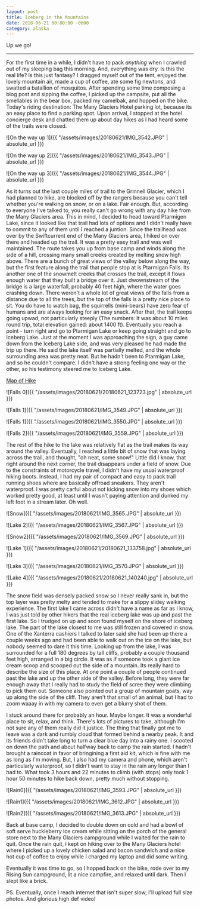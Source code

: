 ```yaml
---
layout: post
title: Iceberg in the Mountains
date: 2018-06-21 00:00:00 -0600
category: alaska
---
```


Up we go!

---

For the first time in a while, I didn't have to pack _anything_ when I crawled out of my sleeping bag this morning.  And, everything was dry.  Is this the real life? Is this just fantasy?  I dragged myself out of the tent, enjoyed the lovely mountain air, made a cup of coffee, ate some fig newtons, and swatted a batallion of mosquitos.  After spending some time composing a blog post and sipping the coffee, I picked up the campsite, put all the smellables in the bear box, packed my camelbak, and hopped on the bike.  Today's riding destination:  The Many Glaciers Hotel parking lot, because its an easy place to find a parking spot.  Upon arrival, I stopped at the hotel concierge desk and chatted them up about day hikes as I had heard some of the trails were closed.

![On the way up 1]({{ "/assets/images/20180621/IMG_3542.JPG" | absolute_url }})

![On the way up 2]({{ "/assets/images/20180621/IMG_3543.JPG" | absolute_url }})

![On the way up 3]({{ "/assets/images/20180621/IMG_3544.JPG" | absolute_url }})

As it turns out the last couple miles of trail to the Grinnell Glacier, which I had planned to hike, are blocked off by the rangers because you can't tell whether you're walking on snow, or on a lake.  Fair enough.  But, according to everyone I've talked to, you really can't go wrong with any day hike from the Many Glaciers area.  This in mind, I decided to head toward Ptarmigen Lake, since it looked like that trail had lots of options and I didn't really have to commit to any of them until I reached a juntion.  Since the trailhead was over by the Swiftcurrent end of the Many Glaciers area, I hiked on over there and headed up the trail.  It was a pretty easy trail and was  well maintained.  The route takes you up from base camp and winds along the side of a hill, crossing many small creeks created by melting snow high above.  There are a bunch of great views of the valley below along the way, but the first feature along the trail that people stop at is Ptarmigan Falls.  Its another one of the snowmelt creeks that crosses the trail, except it flows enough water that they built a bridge over it.  Just dwownstream of the bridge is a large waterfall, probably 40 feet high, where the water goes crashing down.  There weren't a whole lot of great views of the falls from a distance due to all the trees, but the top of the falls is a pretty nice place to sit.  You do have to watch bag, the squirrells (mini-bears) have zero fear of humans and are always looking for an easy snack. After that, the trail keeps going upwad, not particularly steeply (The numbers:  It was about 10 miles round trip, total elevation gained: about 1400 ft).  Eventually you reach a point - turn right and go to Ptarmigan Lake or keep going straight and go to Iceberg Lake.  Just at the moment I was approaching the sign, a guy came down from the Iceberg Lake side, and was very pleased he had made the trip up there.  He said the lake itself was partially melted, and the whole surrounding area was pretty neat.  But he hadn't been to Ptarmigan Lake, and so he couldn't compare.  I didn't have a strong feeling one way or the other, so his testimony steered me to Iceberg Lake.

<a href="https://connect.garmin.com/modern/activity/2796112876" >Map of Hike</a>

![Falls 0]({{ "/assets/images/20180621/20180621_123723.jpg" | absolute_url }})

![Falls 1]({{ "/assets/images/20180621/IMG_3549.JPG" | absolute_url }})

![Falls 1]({{ "/assets/images/20180621/IMG_3550.JPG" | absolute_url }})

![Falls 2]({{ "/assets/images/20180621/IMG_3559.JPG" | absolute_url }})

The rest of the hike to the lake was relatively flat as the trail makes its way around the valley.  Eventually, I reached a little bit of snow that was laying across the trail, and thought, "oh neat, some snow!"  Little did I know, that right around the next corner, the trail disappears under a field of snow.  Due to the constraints of motorcycle travel, I didn't have my usual waterproof hiking boots.  Instead, I had my pair of compact and easy to pack trail running shoes where are basically offroad sneakers.  They aren't waterproof.  I was pretty carful about not kicking snow into my shoes which worked pretty good, at least until I wasn't paying attention and dunked my left foot in a stream later.  Oh well.  

![Snow]({{ "/assets/images/20180621/IMG_3565.JPG" | absolute_url }})

![Lake 2]({{ "/assets/images/20180621/IMG_3567.JPG" | absolute_url }})

![Snow2]({{ "/assets/images/20180621/IMG_3569.JPG" | absolute_url }})

![Lake 1]({{ "/assets/images/20180621/20180621_133758.jpg" | absolute_url }})


![Lake 3]({{ "/assets/images/20180621/IMG_3570.JPG" | absolute_url }})

![Lake 4]({{ "/assets/images/20180621/20180621_140240.jpg" | absolute_url }})

The snow field was densely packed snow so I never really sank in, but the top layer was pretty melty and tended to make for a slippy slidey walking experience.  The first lake I came across didn't have a name as far as I know, I was just told by other hikers that the real iceberg lake was up and past the first lake.  So I trudged on up and soon found myself on the shore of iceberg lake.  The part of the lake closest to me was still frozen and covered in snow.  One of the Xanterra cashiers I talked to later said she had been up there a couple weeks ago and had been able to walk out on the ice on the lake, but nobody seemed to dare it this time.  Looking up from the lake, I was surrounded for a full 180 degrees by tall cliffs, probably a couple thousand feet high, arranged in a big circle.  It was as if someone took a giant ice cream scoop and scooped out the side of a mountain.  Its really hard to describe the size of this place.  At one point a couple of people continued past the lake and up the other side of the valley.  Before long, they were far enough away that I really had to study the field of scree they were climbing to pick them out.  Someone also pointed out a group of mountain goats, way up along the side of the cliff.  They aren't that small of an animal, but I had to zoom waaay in with my camera to even get a blurry shot of them.

I stuck around there for probably an hour.  Maybe longer.  It was a wonderful place to sit, relax, and think.   There's lots of pictures to take, although I'm not sure any of them really did it justice.  The thing that finally got me to leave was a dark and rumbly cloud that formed behind a nearby peak.  It and its friends didn't take long to turn a clear blue day into a rainy one.  I scooted on down the path and about halfway back to camp the rain started.  I hadn't brought a raincoat in favor of bringining a first aid kit, which is fine with me as long as I'm moving.  But, I also had my camera and phone, which aren't particularly waterproof, so I didn't want to stay in the rain any longer than I had to.  What took 3 hours and 22 minutes to climb (with stops) only took 1 hour 50 minutes to hike back down, pretty much without stopping.

![Rain0]({{ "/assets/images/20180621/IMG_3593.JPG" | absolute_url }})

![Rain1]({{ "/assets/images/20180621/IMG_3612.JPG" | absolute_url }})

![Rain2]({{ "/assets/images/20180621/IMG_3613.JPG" | absolute_url }})

Back at base camp, I decided to double down on cold and had a bowl of soft serve huckleberry ice cream while sitting on the porch of the general store next to the Many Glaciers campground while I waited for the rain to quit.  Once the rain quit, I kept on hiking over to the Many Glaciers hotel where I picked up a lovely chicken salad and bacon sandwich and a nice hot cup of coffee to enjoy while I charged my laptop and did some writing.

Eventually it was time to go, so I hopped back on the bike, rode over to my Rising Sun campground, lit a nice campfire, and relaxed until dark.  Then I slept like a brick.


PS.  Eventually, once I reach internet that isn't super slow, I'll upload full size photos.  And glorious high def video!
